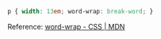 ```css
p { width: 13em; word-wrap: break-word; }
```

Reference: [word-wrap - CSS | MDN](https://developer.mozilla.org/en-US/docs/Web/CSS/word-wrap)